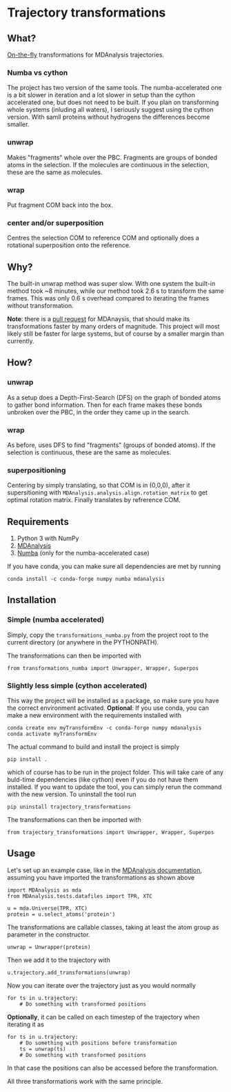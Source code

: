 # Trajectory transformations #


## What? ###

[On-the-fly](https://www.mdanalysis.org/2020/03/09/on-the-fly-transformations/) transformations for MDAnalysis trajectories.

### Numba vs cython ###

The project has two version of the same tools. The numba-accelerated one is a bit slower in iteration and a lot slower in setup than the cython accelerated one, but does not need to be built. If you plan on transforming whole systems (inluding all waters), I seriously suggest using the cython version. With samll proteins without hydrogens the differences become smaller.

### unwrap ####

Makes "fragments" whole over the PBC. Fragments are groups of bonded atoms in the selection. If the molecules are continuous in the selection, these are the same as molecules.

### wrap ####

Put fragment COM back into the box.

### center and/or superposition ####

Centres the selection COM to reference COM and optionally does a rotational superposition onto the reference.

## Why? ###

The built-in unwrap method was super slow. With one system the built-in method took ~8 minutes, while our method took 2.6 s to transform the same frames. This was only 0.6 s overhead compared to iterating the frames without transformation.

**Note**: there is a [pull request](https://github.com/MDAnalysis/mdanalysis/pull/3169#issue-831915405) for MDAnaysis, that should make its transformations faster by many orders of magnitude. This project will most likely still be faster for large systems, but of course by a smaller margin than currently.

## How? ###


### unwrap ####

As a setup does a Depth-First-Search (DFS) on the graph of bonded atoms to gather bond information. Then for each frame makes these bonds unbroken over the PBC, in the order they came up in the search.

### wrap ####

As before, uses DFS to find "fragments" (groups of bonded atoms). If the selection is continuous, these are the same as molecules.

### superpositioning ####

Centering by simply translating, so that COM is in (0,0,0), after it supersitioning with `MDAnalysis.analysis.align.rotation_matrix` to get optimal rotation matrix. Finally translates by refrerence COM.




## Requirements ###

1. Python 3 with NumPy
1. [MDAnalysis](https://docs.mdanalysis.org/stable/index.html)
1. [Numba](https://numba.pydata.org/) (only for the numba-accelerated case)

If you have conda, you can make sure all dependencies are met by running

```
conda install -c conda-forge numpy numba mdanalysis
```


## Installation ##

### Simple (numba accelerated) ###

Simply, copy the `transformations_numba.py` from the project root to  the current directory (or anywhere in the PYTHONPATH). 

The transformations can then be imported with
```
from transformations_numba import Unwrapper, Wrapper, Superpos
```

### Slightly less simple (cython accelerated) ###

This way the project will be installed as a package, so make sure you have the correct environment activated. **Optional**: If you use conda, you can make a new environment with the requirements installed with

```
conda create env myTransformEnv -c conda-forge numpy mdanalysis
conda activate myTransformEnv
```

The actual command to build and install the project is simply
```
pip install .
```
which of course has to be run in the project folder. This will take care of any buld-time dependencies (like cython) even if you do not have them installed. If you want to update the tool, you can simply rerun the command with the new version. To uninstall the tool run

```
pip uninstall trajectory_transformations
```


The transformations can then be imported with
```
from trajectory_transformations import Unwrapper, Wrapper, Superpos
```


## Usage ##


Let's set up an example case, like in the [MDAnalysis documentation](https://userguide.mdanalysis.org/stable/trajectories/transformations.html), assuming you have imported the transformations as shown above

```
import MDAnalysis as mda
from MDAnalysis.tests.datafiles import TPR, XTC

u = mda.Universe(TPR, XTC)
protein = u.select_atoms('protein')
```

The transformations are callable classes, taking at least the atom group as parameter in the constructor. 

```
unwrap = Unwrapper(protein)
```

Then we add it to the trajectory with 

```
u.trajectory.add_transformations(unwrap)
```

Now you can iterate over the trajectory just as you would normally


```
for ts in u.trajectory:
    # Do something with transformed positions
```

**Optionally**, it can be called on each timestep of the trajectory when iterating it as

```
for ts in u.trajectory:
    # Do something with positions before transformation
    ts = unwrap(ts)
    # Do something with transformed positions
```

In that case the positions can also be accessed before the transformation.

All three transformations work with the same principle.

